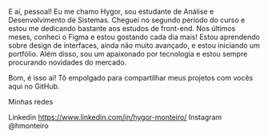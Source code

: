 E aí, pessoal! Eu me chamo Hygor, sou estudante de Análise e Desenvolvimento de Sistemas. Cheguei no segundo período do curso e estou me dedicando bastante aos estudos de front-end. Nos últimos meses, conheci o Figma e estou gostando cada dia mais! Estou aprendendo sobre design de interfaces, ainda não muito avançado, e estou iniciando um portfólio.
Além disso, sou um apaixonado por tecnologia e estou sempre procurando novidades do mercado.

Bom, é isso aí! Tô empolgado para compartilhar meus projetos com vocês aqui no GitHub.

Minhas redes 

Linkedin https://www.linkedin.com/in/hygor-monteiro/
Instagram @hmonteiro
